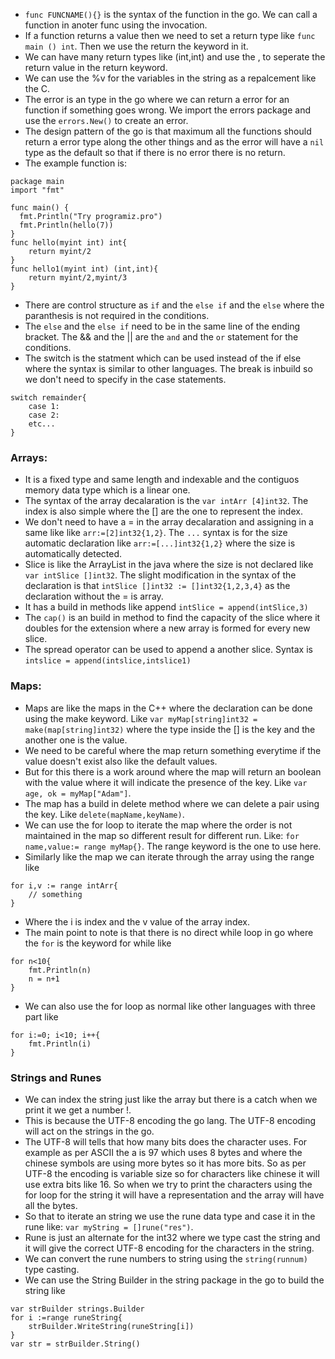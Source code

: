 * `func FUNCNAME(){}` is the syntax of the function in the go. We can call a function in anoter func using the invocation.
* If a function returns a value then we need to set a return type like `func main () int`. Then we use the return the keyword in it.
* We can have many return types like (int,int) and use the \, to seperate the return value in the return keyword.
* We can use the %v for the variables in the string as a repalcement like the C.
* The error is an type in the go where we can return a error for an function if something goes wrong. We import the errors package and use the `errors.New()` to create an error.
* The design pattern of the go is that maximum all the functions should return a error type along the other things and as the error will have a `nil` type as the default so that if there is no error there is no return.
* The example function is:
```
package main
import "fmt"

func main() {
  fmt.Println("Try programiz.pro")
  fmt.Println(hello(7))
}
func hello(myint int) int{
    return myint/2
}
func hello1(myint int) (int,int){
    return myint/2,myint/3
}
```
* There are control structure as `if` and the `else if` and the `else` where the paranthesis is not required in the conditions.
* The `else` and the `else if` need to be in the same line of the ending bracket. The && and the || are the `and` and the `or` statement for the conditions.
* The switch is the statment which can be used instead of the if else where the syntax is similar to other languages. The break is inbuild so we don't need to specify in the case statements.
```
switch remainder{
    case 1:
    case 2:
    etc...
}
```
### Arrays:
* It is a fixed type and same length and indexable and the contiguos memory data type which is a linear one.
* The syntax of the array decalaration is the `var intArr [4]int32`. The index is also simple where the [] are the one to represent the index.
* We don't need to have a = in the array decalaration and assigning in a same like like `arr:=[2]int32{1,2}`. The `...` syntax is for the size automatic declaration like `arr:=[...]int32{1,2}` where the size is automatically detected.
* Slice is like the ArrayList in the java where the size is not declared like `var intSlice []int32`. The slight modification in the syntax of the declaration is that `intSlice []int32 := []int32{1,2,3,4}` as the declaration without the = is array.
* It has a build in methods like append `intSlice = append(intSlice,3)`
* The `cap()` is an build in method to find the capacity of the slice where it doubles for the extension where a new array is formed for every new slice.
* The spread operator can be used to append a another slice. Syntax is `intslice = append(intslice,intslice1)`
### Maps:
* Maps are like the maps in the C++ where the declaration can be done using the make keyword. Like `var myMap[string]int32 = make(map[string]int32)` where the type inside the \[] is the key and the another one is the value. 
* We need to be careful where the map return something everytime if the value doesn't exist also like the default values.
* But for this there is a work around where the map will return an boolean with the value where it will indicate the presence of the key. Like `var age, ok = myMap["Adam"]`.
* The map has a build in delete method where we can delete a pair using the key. Like `delete(mapName,keyName)`.
* We can use the for loop to iterate the map where the order is not maintained in the map so different result for different run.  Like: `for name,value:= range myMap{}`. The range keyword is the one to use here.
* Similarly like the map we can iterate through the array using the range like
```
for i,v := range intArr{
    // something
}
```
* Where the i is index and the v value of the array index.
* The main point to note is that there is no direct while loop in go where the `for` is the keyword for while like 
```
for n<10{
    fmt.Println(n)
    n = n+1
}
```
* We can also use the for loop as normal like other languages with three part like 
```
for i:=0; i<10; i++{
    fmt.Println(i)
}
```
### Strings and Runes
* We can index the string just like the array but there is a catch when we print it we get a number \!.
* This is because the UTF-8 encoding the go lang. The UTF-8 encoding will act on the strings in the go.
* The UTF-8 will tells that how many bits does the character uses. For example as per ASCII the a is 97 which uses 8 bytes and where the chinese symbols are using more bytes so it has more bits. So as per UTF-8 the encoding is variable size so for characters like chinese it will use extra bits like 16. So when we try to print the characters using the for loop for the string it will have a representation and the array will have all the bytes. 
* So that to iterate an string we use the rune data type and case it in the rune like: `var myString = []rune("res")`.
* Rune is just an alternate for the int32 where we type cast the string and it will give the correct UTF-8 encoding for the characters in the string.
* We can convert the rune numbers to string using the `string(runnum)` type casting.
* We can use the String Builder in the string package in the go to build the string like 
```
var strBuilder strings.Builder
for i :=range runeString{
    strBuilder.WriteString(runeString[i])
}
var str = strBuilder.String()
```






 